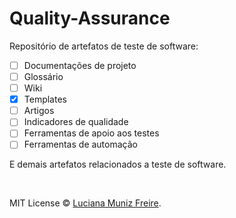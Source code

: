 # Quality-Assurance

Repositório de artefatos de teste de software:

 - [ ] Documentações de projeto
 - [ ] Glossário
 - [ ] Wiki
 - [X] Templates
 - [ ] Artigos
 - [ ] Indicadores de qualidade
 - [ ] Ferramentas de apoio aos testes
 - [ ] Ferramentas de automação
 
 E demais artefatos relacionados a teste de software.  
 
<br/>  

MIT License © [Luciana Muniz Freire](https://br.linkedin.com/in/lumunizf).

